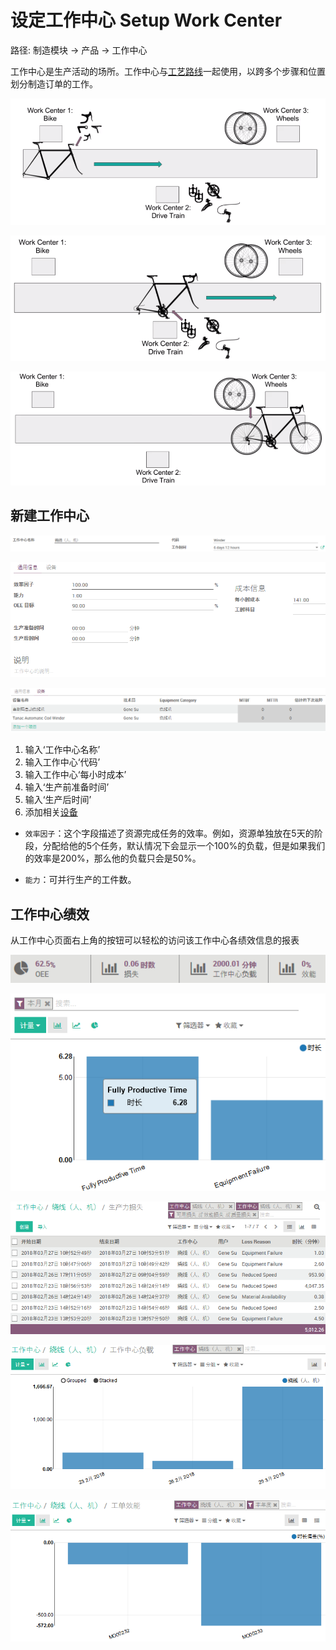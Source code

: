 # 设定工作中心 Setup Work Center

路径: 制造模块 -> 产品 -> 工作中心

工作中心是生产活动的场所。工作中心与[工艺路线](setup_routing.md)一起使用，以跨多个步骤和位置划分制造订单的工作。

![Work Center](_images/Workcenter2.PNG)

![Work Center](_images/Workcenter3.PNG)

![Work Center](_images/Workcenter4.PNG)

## 新建工作中心

![新建工作中心](_images/WorkCenter.PNG)

![新建工作中心](_images/WorkCenter0.PNG)

![新建工作中心](_images/Workcenter1.PNG)

1. 输入‘工作中心名称’
2. 输入工作中心‘代码’
3. 输入工作中心‘每小时成本’
4. 输入‘生产前准备时间’
5. 输入‘生产后时间’
6. 添加相关[设备](../Maintenance/equipment.md)

* `效率因子`：这个字段描述了资源完成任务的效率。例如，资源单独放在5天的阶段，分配给他的5个任务，默认情况下会显示一个100%的负载，但是如果我们的效率是200%，那么他的负载只会是50%。

* `能力`：可并行生产的工件数。

## 工作中心绩效

从工作中心页面右上角的按钮可以轻松的访问该工作中心各绩效信息的报表

![工作中心绩效](_images/WorkCenter5.PNG)

![OEE](_images/WorkCenter6.PNG)

![生产力损失](_images/WorkCenter7.PNG)

![工作中心负载](_images/WorkCenter8.PNG)

![工单效能](_images/WorkCenter9.PNG)